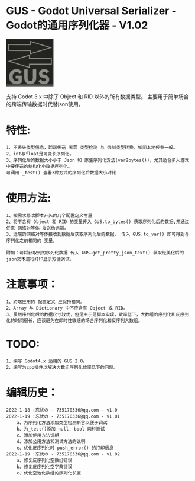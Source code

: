 
# GUS - Godot Universal Serializer - Godot的通用序列化器 - V1.02

![Image text](https://github.com/Daylily-Zeleen/GUS-Godot-Universal-Serializer/blob/main/icon.png)

支持 Godot 3.x 中除了 Object 和 RID 以外的所有数据类型。
主要用于简单场合的跨端传输数据时代替json使用。

# 特性:
	1、不丢失类型信息，跨端传送 无需 类型检测 与 强制类型转换，如同本地传参一般。
	2、int与float是可变长序列化。
	3、序列化后的数据大小小于 Json 和 原生序列化方法(var2bytes())，尤其适合多人游戏中要传送的结构化小数据序列化。
	可调用 _test() 查看3种方式的序列化后数据大小对比

# 使用方法:
	1、按需求修改脚本开头的几个配置定义常量
	2、将不含有 Object 和 RID 的变量传入 GUS.to_bytes() 获取序列化后的数据,并通过任意 网络对等体 发送给远端。
	3、远端的网络对等体接收到数据后获取序列化后的数据， 传入 GUS.to_var() 即可得到与序列化之前相同的 变量。

	附加：可将获取到的序列化数据 传入 GUS.get_pretty_json_text() 获取经美化后的json文本进行打印显示方便调试。

# 注意事项：
	1、跨端应用的 配置定义 应保持相同。
	2、Array 与 Dictionary 中不应含有 Object 或 RID。
	3、虽然序列化后的数据尺寸较优，但是由于是脚本实现，效率低下，大数组的序列化和反序列化的时间很长，应该避免在即时性敏感的场合序列化和反序列大数组。

# TODO:
	1、编写 Godot4.x 适用的 GUS 2.0。
	2、编写为cpp插件以解决大数组序列化效率低下的问题。

# 编辑历史：
	2022-1-18 :忘忧の - 735170336@qq.com - v1.0
	2022-1-19 :忘忧の - 735170336@qq.com - v1.01
		a、为序列化方法添加类型检测断言以便于调试
		b、为_test()添加 null, bool 两种测试
		c、添加使用方法说明
		d、添加公用方法和测试方法的说明
		e、优化反序列化时 push_error() 的打印信息
	2022-1-19 :忘忧の - 735170336@qq.com - v1.02
		a、修复反序列化空数组错误
		b、修复反序列化空字典错误
		c、优化空池化数组的序列化长度

